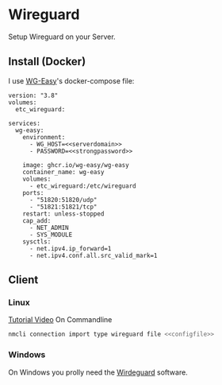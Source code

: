 # Wireguard

Setup Wireguard on your Server.

## Install (Docker)
I use [WG-Easy](https://github.com/wg-easy/wg-easy)'s docker-compose file:

```text
version: "3.8"
volumes:
  etc_wireguard:

services:
  wg-easy:
    environment:
      - WG_HOST=<<serverdomain>>
      - PASSWORD=<<strongpassword>>

    image: ghcr.io/wg-easy/wg-easy
    container_name: wg-easy
    volumes:
      - etc_wireguard:/etc/wireguard
    ports:
      - "51820:51820/udp"
      - "51821:51821/tcp"
    restart: unless-stopped
    cap_add:
      - NET_ADMIN
      - SYS_MODULE
    sysctls:
      - net.ipv4.ip_forward=1
      - net.ipv4.conf.all.src_valid_mark=1

```

## Client

### Linux
[Tutorial Video](https://www.youtube.com/watch?v=npDDELuiqxY)
On Commandline
```bash
nmcli connection import type wireguard file <<configfile>>
```

### Windows
On Windows you prolly need the [Wirdeguard](https://www.wireguard.com/install/) software.

